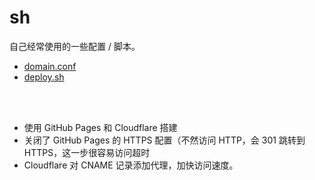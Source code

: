 # sh

自己经常使用的一些配置 / 脚本。

* [domain.conf](./domain.conf)
* [deploy.sh](./deploy.sh)




</br>

</br>

* 使用 GitHub Pages 和 Cloudflare 搭建
* 关闭了 GitHub Pages 的 HTTPS 配置（不然访问 HTTP，会 301 跳转到 HTTPS，这一步很容易访问超时
* Cloudflare 对 CNAME 记录添加代理，加快访问速度。
